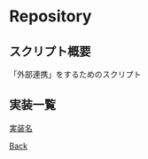# Repository

## スクリプト概要

「外部連携」をするためのスクリプト

## 実装一覧

[実装名](./__Todo/README.md)

[Back](../README.md)  
